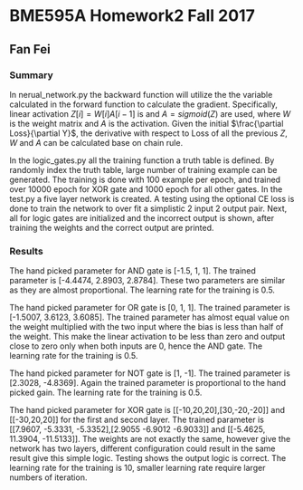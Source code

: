 # BME595A Homework2 Fall 2017
## Fan Fei

### Summary
In nerual_network.py the backward function will utilize the the variable calculated in the forward function to calculate the gradient. Specifically, linear activation $Z[i] = W[i]A[i-1]$ is and $A = sigmoid(Z)$ are used, where $W$ is the weight matrix and $A$ is the activation. Given the initial $\frac{\partial Loss}{\partial Y}$, the derivative with respect to Loss of all the previous $Z$, $W$ and $A$ can be calculated base on chain rule.

In the logic_gates.py all the training function a truth table is defined. By randomly index the truth table, large number of training example can be generated. The training is done with 100 example per epoch, and trained over 10000 epoch for XOR gate and 1000 epoch for all other gates.
In the test.py a five layer network is created. A testing using the optional CE loss is done to train the network to over fit a simplistic 2 input 2 output pair. Next, all for logic gates are initialized and the incorrect output is shown, after training the weights and the correct output are printed.

### Results

The hand picked parameter for AND gate is [-1.5, 1, 1]. The trained parameter is [-4.4474, 2.8903, 2.8784]. These two parameters are similar as they are almost proportional. The learning rate for the training is 0.5.

The hand picked parameter for OR gate is [0, 1, 1]. The trained parameter is [-1.5007, 3.6123, 3.6085]. The trained parameter has almost equal value on the weight multiplied with the two input where the bias is less than half of the weight. This make the linear activation to be less than zero and output close to zero only when both inputs are 0, hence the AND gate. The learning rate for the training is 0.5.

The hand picked parameter for NOT gate is [1, -1]. The trained parameter is [2.3028, -4.8369]. Again the trained parameter is proportional to the hand picked gain. The learning rate for the training is 0.5.

The hand picked parameter for XOR gate is [[-10,20,20],[30,-20,-20]] and [[-30,20,20]] for the first and second layer. The trained parameter is [[7.9607, -5.3331, -5.3352],[2.9055 -6.9012 -6.9033]] and [[-5.4625, 11.3904, -11.5133]]. The weights are not exactly the same, however give the network has two layers, different configuration could result in the same result give this simple logic. Testing shows the output logic is correct. The learning rate for the training is 10, smaller learning rate require larger numbers of iteration.

